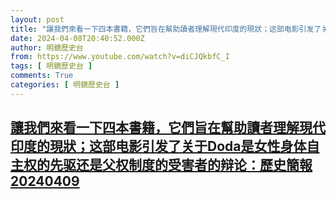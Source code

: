 ```yaml
---
layout: post
title: "讓我們來看一下四本書籍，它們旨在幫助讀者理解現代印度的現狀；这部电影引发了关于Doda是女性身体自主权的先驱还是父权制度的受害者的辩论：歷史簡報20240409"
date: 2024-04-08T20:40:52.000Z
author: 明鏡歷史台
from: https://www.youtube.com/watch?v=diCJQkbfC_I
tags: [ 明鏡歷史台 ]
comments: True
categories: [ 明鏡歷史台 ]
---
```

<!--1712608852000-->
[讓我們來看一下四本書籍，它們旨在幫助讀者理解現代印度的現狀；这部电影引发了关于Doda是女性身体自主权的先驱还是父权制度的受害者的辩论：歷史簡報20240409](https://www.youtube.com/watch?v=diCJQkbfC_I)
------

<div>

</div>
